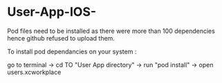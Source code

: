 # User-App-IOS-

Pod files need to be installed as there were more than 100 dependencies hence github refused to upload them.

To install pod dependancies on your system :

go to terminal -> cd TO "User App directory" -> run "pod install" ->  open users.xcworkplace

